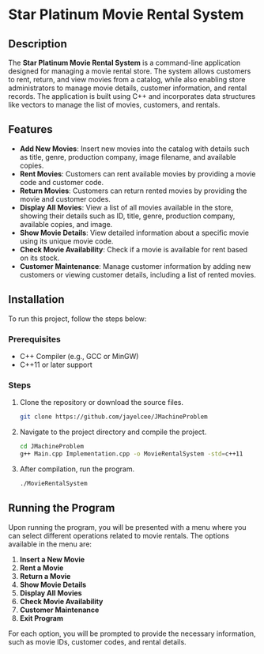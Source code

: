 # Star Platinum Movie Rental System

## Description

The **Star Platinum Movie Rental System** is a command-line application designed for managing a movie rental store. The system allows customers to rent, return, and view movies from a catalog, while also enabling store administrators to manage movie details, customer information, and rental records. The application is built using C++ and incorporates data structures like vectors to manage the list of movies, customers, and rentals.

## Features

- **Add New Movies**: Insert new movies into the catalog with details such as title, genre, production company, image filename, and available copies.
- **Rent Movies**: Customers can rent available movies by providing a movie code and customer code.
- **Return Movies**: Customers can return rented movies by providing the movie and customer codes.
- **Display All Movies**: View a list of all movies available in the store, showing their details such as ID, title, genre, production company, available copies, and image.
- **Show Movie Details**: View detailed information about a specific movie using its unique movie code.
- **Check Movie Availability**: Check if a movie is available for rent based on its stock.
- **Customer Maintenance**: Manage customer information by adding new customers or viewing customer details, including a list of rented movies.

## Installation

To run this project, follow the steps below:

### Prerequisites
- C++ Compiler (e.g., GCC or MinGW)
- C++11 or later support

### Steps

1. Clone the repository or download the source files.

   ```bash
   git clone https://github.com/jayelcee/JMachineProblem
   ```

2. Navigate to the project directory and compile the project.

   ```bash
   cd JMachineProblem
   g++ Main.cpp Implementation.cpp -o MovieRentalSystem -std=c++11
   ```

3. After compilation, run the program.

   ```bash
   ./MovieRentalSystem
   ```

## Running the Program

Upon running the program, you will be presented with a menu where you can select different operations related to movie rentals. The options available in the menu are:

1. **Insert a New Movie**
2. **Rent a Movie**
3. **Return a Movie**
4. **Show Movie Details**
5. **Display All Movies**
6. **Check Movie Availability**
7. **Customer Maintenance**
8. **Exit Program**

For each option, you will be prompted to provide the necessary information, such as movie IDs, customer codes, and rental details.
